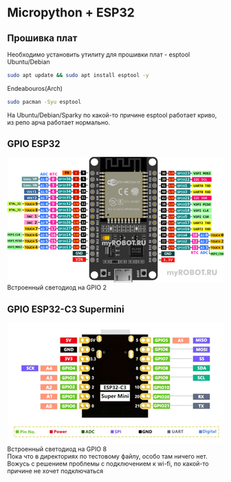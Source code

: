 # Micropython + ESP32

## Прошивка плат
Необходимо установить утилиту для прошивки плат - esptool  
Ubuntu/Debian
```sh
sudo apt update && sudo apt install esptool -y
```
Endeabouros(Arch)
```sh
sudo pacman -Syu esptool
```

На Ubuntu/Debian/Sparky по какой-то причине esptool работает криво, из репо арча работает нормально. 

## GPIO ESP32 
![ESP32](https://github.com/rickert156/micro/blob/main/img/esp32_pinout.png)
Встроенный светодиод на GPIO 2

## GPIO ESP32-C3 Supermini
![ESP32-C3 Supermini](https://github.com/rickert156/micro/blob/main/img/supermini-esp32-c3-pinout.jpg)
Встроенный светодиод на GPIO 8  </br>
Пока что в директориях по тестовому файлу, особо там ничего нет. Вожусь с решением проблемы с подключением к wi-fi, по какой-то причине не хочет подключаться
